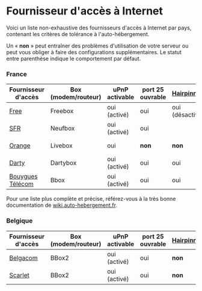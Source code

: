 # Fournisseur d'accès à Internet

Voici un liste non-exhaustive des fournisseurs d'accès à Internet par pays, contenant les critères de tolérance à l'auto-hébergement.

Un « **non** » peut entraîner des problèmes d'utilisation de votre serveur ou peut vous obliger à faire des configurations supplémentaires. Le statut entre parenthèse indique le comportement par défaut.

### France

| Fournisseur d'accès | Box (modem/routeur) | uPnP activable | port 25 ouvrable | [Hairpinning](http://en.wikipedia.org/wiki/Hairpinning) | Reverse DNS personnalisable | IP fixe |
| --- | --- | --- | --- | --- | --- | --- |
| [Free](http://free.fr) | Freebox | oui (activé) | oui | oui (désactivé) | oui | oui |
| [SFR](http://sfr.fr) | Neufbox | oui (activé) | oui | | | **non** |
| [Orange](http://orange.fr) | Livebox | oui | **non** | **non** | **non** | **non** (pro seulement) |
| [Darty](http://dartybox.fr) | Dartybox | oui (activé) | oui | oui | **non** | oui |
| [Bouygues Télécom](http://www.bouyguestelecom.fr) | Bbox | oui (activé) | oui | oui | **non** | oui |
Pour une liste plus complète et précise, référez-vous à la très bonne documentation de [wiki.auto-hebergement.fr](http://wiki.auto-hebergement.fr/fournisseurs/fai#d%C3%A9tail_des_fai).


### Belgique

| Fournisseur d'accès | Box (modem/routeur) | uPnP activable | port 25 ouvrable | [Hairpinning](http://en.wikipedia.org/wiki/Hairpinning) | Reverse DNS personnalisable | IP fixe |
| --- | --- | --- | --- | --- | --- | --- |
| [Belgacom](http://belgacom.be) | BBox2 | oui (activé) | oui | **non** | **non** | **non** |
| [Scarlet](http://scarlet.be) | BBox2 | oui (activé) | oui | **non** | **non** | **non** |
